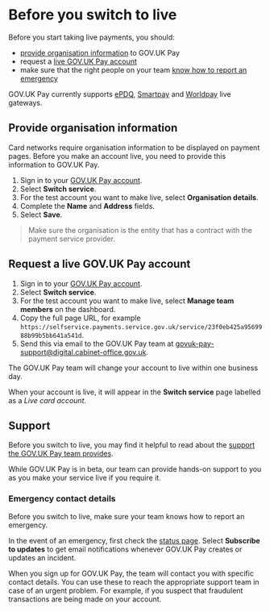# Before you switch to live 

Before you start taking live payments, you should: 

* [provide organisation information](#provide-organisation-information) to GOV.UK Pay 
* request a [live GOV.UK Pay account](#request-a-live-gov-uk-pay-account)
* make sure that the right people on your
team [know how to report an emergency](#emergency-contact-details)

GOV.UK Pay currently supports
[ePDQ](/switching_to_live/set_up_a_live_epdq_account),
[Smartpay](/switching_to_live/set_up_a_live_smartpay_account) and
[Worldpay](/switching_to_live/set_up_a_live_worldpay_account) live gateways.

## Provide organisation information

Card networks require organisation information to be displayed on payment
pages. Before you make an account live, you need to provide this information
to GOV.UK Pay.

1. Sign in to your [GOV.UK Pay
   account](https://selfservice.payments.service.gov.uk/login).
1. Select __Switch service__.
1. For the test account you want to make live, select __Organisation
   details__. 
1. Complete the __Name__ and __Address__ fields.
1. Select __Save__. 

> Make sure the organisation is the entity that has a contract with the
> payment service provider.

## Request a live GOV.UK Pay account

1. Sign in to your [GOV.UK Pay
   account](https://selfservice.payments.service.gov.uk/login).
1. Select __Switch service__.
1. For the test account you want to make live, select __Manage team members__
   on the dashboard. 
1. Copy the full page URL, for example   `https://selfservice.payments.service.gov.uk/service/23f0eb425a9569988b99b5bb641a541d`.
1. Send this via email to the GOV.UK Pay team at
   [govuk-pay-support@digital.cabinet-office.gov.uk](govuk-pay-support@digital.cabinet-office.gov.uk).

The GOV.UK Pay team will change your account to live within one business day.

When your account is live, it will appear in the __Switch service__ page
labelled as a _Live card account_.

## Support

Before you switch to live, you may find it helpful to read about the [support
the GOV.UK Pay team provides](/support_contact_and_more_information/#support).

While GOV.UK Pay is in beta, our team can provide hands-on support to you as you
make your service live if you require it. 

### Emergency contact details

Before you switch to live, make sure your team knows
how to report an emergency.

In the event of an emergency, first check the [status
page](https://payments.statuspage.io). Select __Subscribe to updates__ to get
email notifications whenever GOV.UK Pay creates or updates an incident.

When you sign up for GOV.UK Pay, the team will contact you with specific
contact details. You can use these to reach the appropriate support team in case of an urgent problem. For example, if you suspect that fraudulent transactions are being
made on your account.



